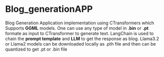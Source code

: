 # Blog_generationAPP
Blog Generation Application implementation using CTransformers which Supports **GGML** models. One can use any type of model in **.bin** or **.pt** formate as input to CTransformer to generate text.
LangChain is used to chain the **prompt template** and **LLM** to get the response as blog.
Llama3.2 or Llama2 models can be downloaded locally as .pth file and then can be quantized to get .pt or .bin file
